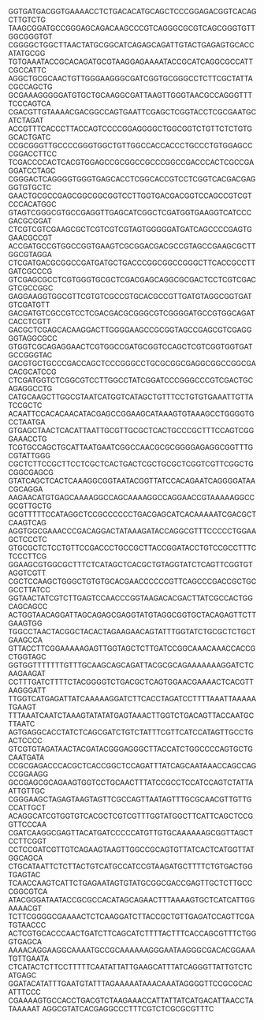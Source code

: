 GGTGATGACGGTGAAAACCTCTGACACATGCAGCTCCCGGAGACGGTCACAGCTTGTCTG
TAAGCGGATGCCGGGAGCAGACAAGCCCGTCAGGGCGCGTCAGCGGGTGTTGGCGGGTGT
CGGGGCTGGCTTAACTATGCGGCATCAGAGCAGATTGTACTGAGAGTGCACCATATGCGG
TGTGAAATACCGCACAGATGCGTAAGGAGAAAATACCGCATCAGGCGCCATTCGCCATTC
AGGCTGCGCAACTGTTGGGAAGGGCGATCGGTGCGGGCCTCTTCGCTATTACGCCAGCTG
GCGAAAGGGGGATGTGCTGCAAGGCGATTAAGTTGGGTAACGCCAGGGTTTTCCCAGTCA
CGACGTTGTAAAACGACGGCCAGTGAATTCGAGCTCGGTACCTCGCGAATGCATCTAGAT
ACCGTTTCACCCTTACCAGTCCCCGGAGGGGCTGGCGGTCTGTTCTCTGTGGCACTGATC
CCGCGGGTTGCCCCGGGTGGCTGTTGGCCACCACCCTGCCCTGTGGAGCCCGGACCTTCC
TCGACCCCACTCACGTGGAGCCGCGGCCGCCCGGCCGACCCACTCGCCGAGGATCCTAGC
CGGGACTCAGGGGTGGGTGAGCACCTCGGCACCGTCCTCGGTCACGACGAGGGTGTGCTC
GAACTGCGCCGAGCGGCGGCGGTCCTTGGTGACGACGGTCCAGCCGTCGTCCCACATGGC
GTAGTCGGGCGTGCCGAGGTTGAGCATCGGCTCGATGGTGAAGGTCATCCCGACGCGGAT
CTCGTCGTCGAAGCGCTCGTCGTCGTAGTGGGGGATGATCAGCCCCGAGTGGAACGCCGT
ACCGATGCCGTGGCCGGTGAAGTCGCGGACGACGCCGTAGCCGAAGCGCTTGGCGTAGGA
CTCGATGACGCGGCCGATGATGCTGACCCGGCGGCCGGGCTTCACCGCCTTGATCGCCCG
GTCGAGCGCCTCGTGGGTGCGCTCGACGAGCAGGCGCGACTCCTCGTCGACGTCGCCGGC
GAGGAAGGTGGCGTTCGTGTCGCCGTGCACGCCGTTGATGTAGGCGGTGATGTCGATGTT
GACGATGTCGCCGTCCTCGACGACGCGGGCGTCGGGGATGCCGTGGCAGATCACCTCGTT
GACGCTCGAGCACAAGGACTTGGGGAAGCCGCGGTAGCCGAGCGTCGAGGGGTAGGCGCC
GTGGTCGCAGAGGAACTCGTGGCCGATGCGGTCCAGCTCGTCGGTGGTGATGCCGGGTAC
GACGTGCTGCCCGACCAGCTCCCGGGCCTGCGCGGCGAGGCGGCCGGCGACACGCATCCG
CTCGATGGTCTCGGCGTCCTTGGCCTATCGGATCCCGGGCCCGTCGACTGCAGAGGCCTG
CATGCAAGCTTGGCGTAATCATGGTCATAGCTGTTTCCTGTGTGAAATTGTTATCCGCTC
ACAATTCCACACAACATACGAGCCGGAAGCATAAAGTGTAAAGCCTGGGGTGCCTAATGA
GTGAGCTAACTCACATTAATTGCGTTGCGCTCACTGCCCGCTTTCCAGTCGGGAAACCTG
TCGTGCCAGCTGCATTAATGAATCGGCCAACGCGCGGGGAGAGGCGGTTTGCGTATTGGG
CGCTCTTCCGCTTCCTCGCTCACTGACTCGCTGCGCTCGGTCGTTCGGCTGCGGCGAGCG
GTATCAGCTCACTCAAAGGCGGTAATACGGTTATCCACAGAATCAGGGGATAACGCAGGA
AAGAACATGTGAGCAAAAGGCCAGCAAAAGGCCAGGAACCGTAAAAAGGCCGCGTTGCTG
GCGTTTTTCCATAGGCTCCGCCCCCCTGACGAGCATCACAAAAATCGACGCTCAAGTCAG
AGGTGGCGAAACCCGACAGGACTATAAAGATACCAGGCGTTTCCCCCTGGAAGCTCCCTC
GTGCGCTCTCCTGTTCCGACCCTGCCGCTTACCGGATACCTGTCCGCCTTTCTCCCTTCG
GGAAGCGTGGCGCTTTCTCATAGCTCACGCTGTAGGTATCTCAGTTCGGTGTAGGTCGTT
CGCTCCAAGCTGGGCTGTGTGCACGAACCCCCCGTTCAGCCCGACCGCTGCGCCTTATCC
GGTAACTATCGTCTTGAGTCCAACCCGGTAAGACACGACTTATCGCCACTGGCAGCAGCC
ACTGGTAACAGGATTAGCAGAGCGAGGTATGTAGGCGGTGCTACAGAGTTCTTGAAGTGG
TGGCCTAACTACGGCTACACTAGAAGAACAGTATTTGGTATCTGCGCTCTGCTGAAGCCA
GTTACCTTCGGAAAAAGAGTTGGTAGCTCTTGATCCGGCAAACAAACCACCGCTGGTAGC
GGTGGTTTTTTTGTTTGCAAGCAGCAGATTACGCGCAGAAAAAAAGGATCTCAAGAAGAT
CCTTTGATCTTTTCTACGGGGTCTGACGCTCAGTGGAACGAAAACTCACGTTAAGGGATT
TTGGTCATGAGATTATCAAAAAGGATCTTCACCTAGATCCTTTTAAATTAAAAATGAAGT
TTTAAATCAATCTAAAGTATATATGAGTAAACTTGGTCTGACAGTTACCAATGCTTAATC
AGTGAGGCACCTATCTCAGCGATCTGTCTATTTCGTTCATCCATAGTTGCCTGACTCCCC
GTCGTGTAGATAACTACGATACGGGAGGGCTTACCATCTGGCCCCAGTGCTGCAATGATA
CCGCGAGACCCACGCTCACCGGCTCCAGATTTATCAGCAATAAACCAGCCAGCCGGAAGG
GCCGAGCGCAGAAGTGGTCCTGCAACTTTATCCGCCTCCATCCAGTCTATTAATTGTTGC
CGGGAAGCTAGAGTAAGTAGTTCGCCAGTTAATAGTTTGCGCAACGTTGTTGCCATTGCT
ACAGGCATCGTGGTGTCACGCTCGTCGTTTGGTATGGCTTCATTCAGCTCCGGTTCCCAA
CGATCAAGGCGAGTTACATGATCCCCCATGTTGTGCAAAAAAGCGGTTAGCTCCTTCGGT
CCTCCGATCGTTGTCAGAAGTAAGTTGGCCGCAGTGTTATCACTCATGGTTATGGCAGCA
CTGCATAATTCTCTTACTGTCATGCCATCCGTAAGATGCTTTTCTGTGACTGGTGAGTAC
TCAACCAAGTCATTCTGAGAATAGTGTATGCGGCGACCGAGTTGCTCTTGCCCGGCGTCA
ATACGGGATAATACCGCGCCACATAGCAGAACTTTAAAAGTGCTCATCATTGGAAAACGT
TCTTCGGGGCGAAAACTCTCAAGGATCTTACCGCTGTTGAGATCCAGTTCGATGTAACCC
ACTCGTGCACCCAACTGATCTTCAGCATCTTTTACTTTCACCAGCGTTTCTGGGTGAGCA
AAAACAGGAAGGCAAAATGCCGCAAAAAAGGGAATAAGGGCGACACGGAAATGTTGAATA
CTCATACTCTTCCTTTTTCAATATTATTGAAGCATTTATCAGGGTTATTGTCTCATGAGC
GGATACATATTTGAATGTATTTAGAAAAATAAACAAATAGGGGTTCCGCGCACATTTCCC
CGAAAAGTGCCACCTGACGTCTAAGAAACCATTATTATCATGACATTAACCTATAAAAAT
AGGCGTATCACGAGGCCCTTTCGTCTCGCGCGTTTC